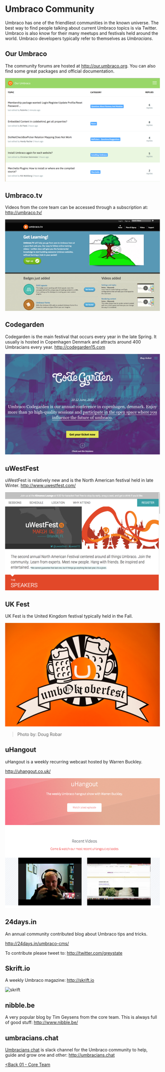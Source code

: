 # Umbraco Community
Umbraco has one of the friendliest communities in the known universe.  The best way to find people talking about current Umbraco topics is via Twitter.  Umbraco is also know for their many meetups and festivals held around the world.  Umbraco developers typically refer to themselves as *Umbracians*.

## Our Umbraco
The community forums are hosted at http://our.umbraco.org.  You can also find some great packages and official documentation.

![our](assets/our.png)

## Umbraco.tv
Videos from the core team can be accessed through a subscription at: http://umbraco.tv/

![umbraco.tv](assets/umbtv.png)

## Codegarden
Codegarden is the main festival that occurs every year in the late Spring.  It usually is hosted in Copenhagen Denmark and attracts around 400 Umbracians every year.  http://codegarden15.com

![codegarden](assets/codegarden.png)

## uWestFest
uWestFest is relatively new and is the North American festival held in late Winter.  http://www.uwestfest.com/

![uwestfest](assets/uwestfest.png)

## UK Fest
UK Fest is the United Kingdom festival typically held in the Fall.

![15101926851_bd53bbf155_o.jpg](assets/15101926851_bd53bbf155_o.jpg)
>Photo by: Doug Robar

## uHangout
uHangout is a weekly recurring webcast hosted by Warren Buckley.

http://uhangout.co.uk/

![uhangout](assets/uhangout.png)

## 24days.in

An annual community contributed blog about Umbraco tips and tricks.

http://24days.in/umbraco-cms/

To contribute please tweet to: http://twitter.com/greystate

## Skrift.io

A weekly Umbraco magazine: http://skrift.io

![skrift](assets/skrift.png)

## nibble.be

A very popular blog by Tim Geysens from the core team.  This is always full of good stuff: http://www.nibble.be/

## umbracians.chat

[Umbracians chat](http://umbracians.chat) is slack channel for the Umbraco community to help, guide and grow one and other: http://umbracians.chat

[<Back 01 - Core Team](01%20-%20Core%20Team.md)
